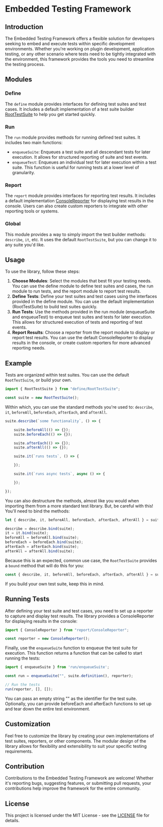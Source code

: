 # Embedded Testing Framework
## Introduction
The Embedded Testing Framework offers a flexible solution for developers seeking to embed and execute tests within specific development environments. Whether you're working on plugin development, application testing, or any other scenario where tests need to be tightly integrated with the environment, this framework provides the tools you need to streamline the testing process.

## Modules
### Define
The `define` module provides interfaces for defining test suites and test cases. It includes a default implementation of a test suite builder [RootTestSuite](./modules/define/RootTestSuite.ts) to help you get started quickly.

### Run
The `run` module provides methods for running defined test suites. It includes two main functions:

- `enqueueSuite`: Enqueues a test suite and all descendant tests for later execution. It allows for structured reporting of suite and test events.
- `enqueueTest`: Enqueues an individual test for later execution within a test suite. This function is useful for running tests at a lower level of granularity.

### Report
The `report` module provides interfaces for reporting test results. It includes a default implementation [ConsoleReporter](./modules/report/ConsoleReporter.ts) for displaying test results in the console. Users can also create custom reporters to integrate with other reporting tools or systems.

### Global
This module provides a way to simply import the test builder methods: `describe`, `it`, etc.  It uses the default `RootTestSuite`, but you can change it to any suite you'd like.

## Usage
To use the library, follow these steps:

1. **Choose Modules**: Select the modules that best fit your testing needs. You can use the define module to define test suites and cases, the run module to run tests, and the report module to report test results.
2. **Define Tests**: Define your test suites and test cases using the interfaces provided in the define module. You can use the default implementation (RootTestSuite) to build test suites quickly.
3. **Run Tests**: Use the methods provided in the run module (enqueueSuite and enqueueTest) to enqueue test suites and tests for later execution. This allows for structured execution of tests and reporting of test events.
4. **Report Results**: Choose a reporter from the report module to display or report test results. You can use the default ConsoleReporter to display results in the console, or create custom reporters for more advanced reporting needs.

## Example
Tests are organized within test suites.  You can use the default `RootTestSuite`, or build your own.
```typescript
import { RootTestSuite } from "define/RootTestSuite";

const suite = new RootTestSuite();
```
Within which, you can use the standard methods you're used to: `describe`, `it`, `beforeAll`, `beforeEach`, `afterEach`, and `afterAll`.
```typescript
suite.describe(`some functionality`, () => {

    suite.beforeAll(() => {});
    suite.beforeEach(() => {});

    suite.afterEach(() => {});
    suite.afterAll(() => {});

    suite.it(`runs tests`, () => {

    });

    suite.it(`runs async tests`, async () => {

    });

});
```
You can also destructure the methods, almost like you would when importing them from a more standard test library.  But, be careful with this!  You'll need to bind the methods:
```typescript
let { describe, it, beforeAll, beforeEach, afterEach, afterAll } = suite;

describe = describe.bind(suite);
it = it.bind(suite);
beforeAll = beforeAll.bind(suite);
beforeEach = beforeEach.bind(suite);
afterEach = afterEach.bind(suite);
afterAll = afterAll.bind(suite);
```
Because this is an expected, common use case, the `RootTestSuite` provides a `bound` method that will do this for you:
```typescript
const { describe, it, beforeAll, beforeEach, afterEach, afterAll } = suite.bound();
```
If you build your own test suite, keep this in mind.

## Running Tests
After defining your test suite and test cases, you need to set up a reporter to capture and display test results. The library provides a ConsoleReporter for displaying results in the console:
```typescript
import { ConsoleReporter } from "report/ConsoleReporter";

const reporter = new ConsoleReporter();
```
Finally, use the `enqueueSuite` function to enqueue the test suite for execution. This function returns a function that can be called to start running the tests:
```typescript
import { enqueueSuite } from 'run/enqueueSuite';

const run = enqueueSuite("", suite.definition(), reporter);

// Run the tests
run(reporter, [], []);
```
You can pass an empty string "" as the identifier for the test suite. Optionally, you can provide beforeEach and afterEach functions to set up and tear down the entire test environment.

## Customization
Feel free to customize the library by creating your own implementations of test suites, reporters, or other components. The modular design of the library allows for flexibility and extensibility to suit your specific testing requirements.

## Contribution
Contributions to the Embedded Testing Framework are welcome! Whether it's reporting bugs, suggesting features, or submitting pull requests, your contributions help improve the framework for the entire community.

## License
This project is licensed under the MIT License - see the [LICENSE](./LICENSE) file for details.
